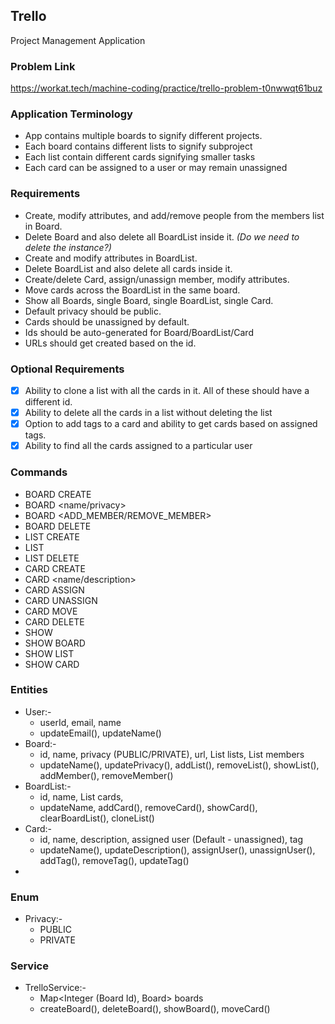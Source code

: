 ## Trello
Project Management Application

### Problem Link
https://workat.tech/machine-coding/practice/trello-problem-t0nwwqt61buz

### Application Terminology
- App contains multiple boards to signify different projects.
- Each board contains different lists to signify subproject
- Each list contain different cards signifying smaller tasks
- Each card can be assigned to a user or may remain unassigned

### Requirements
- Create, modify attributes, and add/remove people from the members list in Board.
- Delete Board and also delete all BoardList inside it. *(Do we need to delete the instance?)*
- Create and modify attributes in BoardList.
- Delete BoardList and also delete all cards inside it.
- Create/delete Card, assign/unassign member, modify attributes.
- Move cards across the BoardList in the same board.
- Show all Boards, single Board, single BoardList, single Card.
- Default privacy should be public.
- Cards should be unassigned by default.
- Ids should be auto-generated for Board/BoardList/Card
- URLs should get created based on the id.

### Optional Requirements
- [X] Ability to clone a list with all the cards in it. All of these should have a different id.
- [X] Ability to delete all the cards in a list without deleting the list
- [X] Option to add tags to a card and ability to get cards based on assigned tags.
- [X] Ability to find all the cards assigned to a particular user

### Commands
- BOARD CREATE
- BOARD <name/privacy>
- BOARD <ADD_MEMBER/REMOVE_MEMBER>
- BOARD DELETE
- LIST CREATE
- LIST
- LIST DELETE
- CARD CREATE
- CARD <name/description>
- CARD ASSIGN
- CARD UNASSIGN
- CARD MOVE
- CARD DELETE
- SHOW
- SHOW BOARD
- SHOW LIST
- SHOW CARD

### Entities
- User:-
  - userId, email, name
  - updateEmail(), updateName()
- Board:-
  - id, name, privacy (PUBLIC/PRIVATE), url, List<BoardList> lists, List<User> members
  - updateName(), updatePrivacy(), addList(), removeList(), showList(), addMember(), removeMember()
- BoardList:-
  - id, name, List<Card> cards, 
  - updateName, addCard(), removeCard(), showCard(), clearBoardList(), cloneList()
- Card:-
  - id, name, description, assigned user (Default - unassigned), tag
  - updateName(), updateDescription(), assignUser(), unassignUser(), addTag(), removeTag(), updateTag()
- 

### Enum
- Privacy:-
  - PUBLIC
  - PRIVATE

### Service
- TrelloService:-
  - Map<Integer (Board Id), Board> boards
  - createBoard(), deleteBoard(), showBoard(), moveCard()